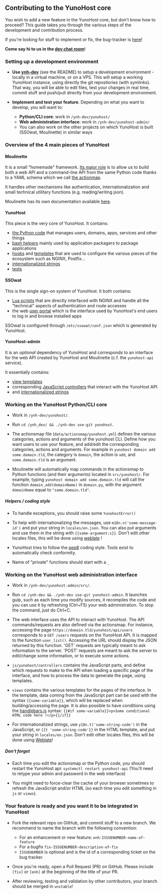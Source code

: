 ## Contributing to the YunoHost core

You wish to add a new feature in the YunoHost core, but don't know how to
proceed? This guide takes you through the various steps of the development and
contribution process. 

If you're looking for stuff to implement or fix, the bug-tracker is 
[here](https://github.com/YunoHost/issues/issues)!

**Come say hi to us in the [dev chat room](/chat_rooms)**!

### Setting up a development environment

- **Use [ynh-dev](https://github.com/YunoHost/ynh-dev)** (see the README) to
  setup a development environment - locally in a virtual machine, or on a VPS.
  This will setup a working YunoHost instance, using directly the git repositories
  (with symlinks). That way, you will be able to edit files, test your changes in real
  time, commit stuff and push/pull directly from your development environment.

- **Implement and test your feature**. Depending on what you want to develop, you
  will want to:
   - **Python/CLI core**: work in `/ynh-dev/yunohost/`
   - **Web administration interface**: work in `/ynh-dev/yunohost-admin/`
   - You can also work on the other projects on which YunoHost is built 
     (SSOwat, Moulinette) in similar ways

### Overview of the 4 main pieces of YunoHost

#### Moulinette

It is a small "homemade" framework. [Its major role](https://moulinette.readthedocs.io/en/latest/actionsmap.html) 
is to allow us to build both a web API and a command-line API from the same 
Python code thanks to a YAML schema  which we call 
[the actionmap](https://github.com/YunoHost/yunohost/blob/stretch-unstable/data/actionsmap/yunohost.yml).

It handles other mechanisms like authentication, internationalization and
small technical utilitary functions (e.g. reading/writing json).

Moulinette has its own documentation available [here](https://moulinette.readthedocs.io/en/latest/).

#### YunoHost

This piece is the very core of YunoHost. It contains:
- [the Python code](https://github.com/YunoHost/yunohost/tree/stretch-unstable/src/yunohost) that manages users, domains, apps, services and other things
- [bash helpers](https://github.com/YunoHost/yunohost/tree/stretch-unstable/data/helpers.d) mainly used by application packagers to package applications
- [hooks](https://github.com/YunoHost/yunohost/tree/stretch-unstable/data/hooks) and [templates](https://github.com/YunoHost/yunohost/tree/stretch-unstable/data/templates) that are used to configure the various pieces of the ecosystem such as NGINX, Postfix...
- [internationalized strings](https://github.com/YunoHost/yunohost/tree/stretch-unstable/locales)
- [tests](https://github.com/YunoHost/yunohost/tree/stretch-unstable/src/yunohost/tests)

#### SSOwat

This is the single sign-on system of YunoHost. It both contains:
- [Lua scripts](https://github.com/YunoHost/ssowat) that are directly interfaced with NGINX and handle all the "technical" aspects of authentication and route accesses
- the web [user portal](https://github.com/YunoHost/SSOwat/tree/stretch-unstable/portal) which is the interface used by YunoHost's end users to log in and browse installed apps

SSOwat is configured through `/etc/ssowat/conf.json` which is generated by YunoHost.

#### YunoHost-admin

It is an *optional* dependency of YunoHost and corresponds to an interface for the web API created by YunoHost and Moulinette (c.f. the `yunohost-api` service).

It essentially contains:
- [view templates](https://github.com/YunoHost/yunohost-admin/tree/stretch-unstable/src/views)
- corresponding [JavaScript controllers](https://github.com/YunoHost/yunohost-admin/tree/stretch-unstable/src/js/yunohost/controllers) that interact with the YunoHost API
- and [internationalized strings](https://github.com/YunoHost/yunohost-admin/tree/stretch-unstable/src/locales)

### Working on the YunoHost Python/CLI core

- Work in `/ynh-dev/yunohost/`.

- Run `cd /ynh_dev/ && ./ynh-dev use-git yunohost`.

- The actionsmap file (`data/actionsmap/yunohost.yml`) defines the various
  categories, actions and arguments of the yunohost CLI. Define how you want
  users to use your feature, and add/edit the corresponding categories, actions
  and arguments. For example in `yunohost domain add some.domain.tld`, the
  category is `domain`, the action is `add`, and `some.domain.tld` is an
  argument.

- Moulinette will automatically map commands in the actionsmap to Python
  functions (and their arguments) located in `src/yunohost/`. For example, typing
  `yunohost domain add some.domain.tld` will call the function
  `domain_add(domainName)` in `domain.py`, with the argument `domainName` equal
  to `"some.domain.tld"`.

##### Helpers / coding style

- To handle exceptions, you should raise some `YunohostError()`

- To help with internationalizing the messages, use `m18n.n('some-message-id')`
  and put your string in `locales/en.json`. You can also put arguments and use
  them in the string with `{{some-argument:s}}`. Don't edit other locales files,
  this will be done using [weblate](https://translate.yunohost.org/) !

- YunoHost tries to follow the [pep8](http://pep8.org/) coding style. Tools
  exist to automatically check conformity.

- Name of "private" functions should start with a `_`

### Working on the YunoHost web administration interface

- Work in `/ynh-dev/yunohost-admin/src/`.

- Run `cd /ynh-dev && ./ynh-dev use-git yunohost-admin`. It launches gulp, such as each 
  time you modify sources, it recompiles the code and you can use it by 
  refreshing (Ctrl+F5) your web administration. To stop the command, just do Ctrl+C.

- The web interface uses the API to interact with YunoHost. The API
  commands/requests are also defined via the actionsmap. For instance, accessing
  the page `https://domain.tld/yunohost/api/users` corresponds to a `GET
  /users` requests on the YunoHost API. It is mapped to the function
  `user_list()`. Accessing the URL should display the JSON returned by this
  function. 'GET' requests are typically meant to ask information to the server.
  'POST' requests are meant to ask the server to edit/change some information,
  or to execute some actions.

- `js/yunohost/controllers` contains the JavaScript parts,
  and define which requests to make to the API when loading a specific page of
  the interface, and how to process the data to generate the page, using
  templates.

- `views` contains the various templates for the pages of the interface. In the
  template, data coming from the JavaScript part can be used with the syntax
  `{{some-variable}}`, which will be replaced when building/accessing the page.
  It is also possible to have conditions using the
  [handlebars.js](http://handlebarsjs.com) syntax: `{{#if
  some-variable}}<p>Some conditional HTML code here !</p>{{/if}}`

- For internationalized strings, use `y18n.t('some-string-code')` in the
  JavaScript, or `{{t 'some-string-code'}}` in the HTML template, and put your
  string in `locales/en.json`. Don't edit other locales files,
  this will be done using [Weblate](https://translate.yunohost.org/)!

##### Don't forget

- Each time you edit the actionsmap or the Python code, you should restart the YunoHost api:
  `systemctl restart yunohost-api`
  (You'll need to retype your admin and password in the web interface)

- You might need to force-clear the cache of your browser sometimes to refresh 
  the JavaScript and/or HTML (so each time you edit something in `js` or `views`).


### Your feature is ready and you want it to be integrated in YunoHost

- Fork the relevant repo on GitHub, and commit stuff to a new branch. We recommend
  to name the branch with the following convention:
  - For an enhancement or new feature: `enh-ISSUENUMBER-name-of-feature`
  - For a bugfix `fix-ISSUENUMBER-description-of-fix`
  - `ISSUENUMBER` is optional and is the id of a corresponding ticket on the bug tracker.

- Once you're ready, open a Pull Request (PR) on GitHub. Please include `[fix]` or 
  `[enh]` at the beginning of the title of your PR.

- After reviewing, testing and validation by other contributors, your branch
should be merged in `unstable`!
